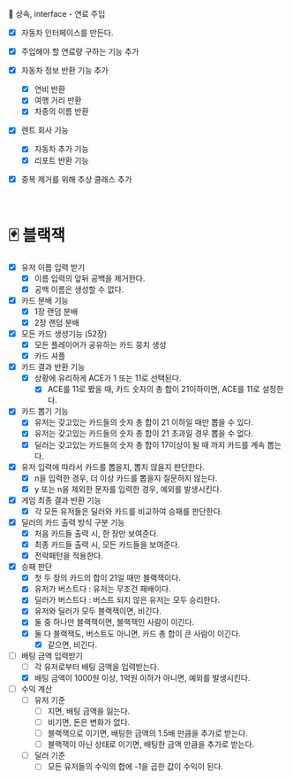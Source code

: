 🚗 상속, interface - 연료 주입

- [x] 자동차 인터페이스를 만든다.

- [x] 주입해야 할 연료량 구하는 기능 추가

- [x] 자동차 정보 반환 기능 추가
  - [x] 연비 반환
  - [x] 여행 거리 반환 
  - [x] 차종의 이름 반환
  
- [x] 렌트 회사 기능
  - [x] 자동차 추가 기능
  - [x] 리포트 반환 기능 

- [x] 중복 제거를 위해 추상 클래스 추가

<br>

# 🃏 블랙잭
- [x] 유저 이름 입력 받기
  - [x] 이름 입력의 앞뒤 공백을 제거한다.
  - [x] 공백 이름은 생성할 수 없다.
- [x] 카드 분배 기능
  - [x] 1장 랜덤 분배
  - [x] 2장 랜덤 분배
- [x] 모든 카드 생성기능 (52장)
  - [x] 모든 플레이어가 공유하는 카드 뭉치 생성
  - [x] 카드 셔플
- [x] 카드 결과 반환 기능
  - [x] 상황에 유리하게 ACE가 1 또는 11로 선택된다.
    - [x] ACE를 11로 봤을 때, 카드 숫자의 총 합이 21이하이면, ACE를 11로 설정한다.  
- [x] 카드 뽑기 기능
  - [x] 유저는 갖고있는 카드들의 숫자 총 합이 21 이하일 때만 뽑을 수 있다.
  - [x] 유저는 갖고있는 카드들의 숫자 총 합이 21 초과일 경우 뽑을 수 없다.
  - [x] 딜러는 갖고있는 카드들의 숫자 총 합이 17이상이 될 때 까지 카드를 계속 뽑는다.
- [x] 유저 입력에 따라서 카드를 뽑을지, 뽑지 않을지 판단한다.
  - [x] n을 입력한 경우, 더 이상 카드를 뽑을지 질문하지 않는다.
  - [x] y 또는 n을 제외한 문자를 입력한 경우, 예외를 발생시킨다.
- [x] 게임 최종 결과 반환 기능
  - [x] 각 모든 유저들은 딜러와 카드를 비교하여 승패를 판단한다.
- [x] 딜러의 카드 출력 방식 구분 기능
  - [x] 처음 카드들 출력 시, 한 장만 보여준다.
  - [x] 최종 카드들 출력 시, 모든 카드들을 보여준다.
  - [x] 전략패턴을 적용한다.
- [x] 승패 판단
  - [x] 첫 두 장의 카드의 합이 21일 때만 블랙잭이다.
  - [x] 유저가 버스트다 : 유저는 무조건 패배이다.
  - [x] 딜러가 버스트다 : 버스트 되지 않은 유저는 모두 승리한다.
  - [x] 유저와 딜러가 모두 블랙잭이면, 비긴다.
  - [x] 둘 중 하나만 블랙잭이면, 블랙잭인 사람이 이긴다.
  - [x] 둘 다 블랙잭도, 버스트도 아니면, 카드 총 합이 큰 사람이 이긴다.
    - [x] 같으면, 비긴다.
- [ ] 배팅 금액 입력받기
  - [ ] 각 유저로부터 배팅 금액을 입력받는다.
  - [x] 배팅 금액이 1000원 이상, 1억원 이하가 아니면, 예외를 발생시킨다.
- [ ] 수익 계산
  - [ ] 유저 기준
    - [ ] 지면, 배팅 금액을 잃는다.
    - [ ] 비기면, 돈은 변화가 없다.
    - [ ] 블랙잭으로 이기면, 배팅한 금액의 1.5배 만큼을 추가로 받는다.
    - [ ] 블랙잭이 아닌 상태로 이기면, 배팅한 금액 만큼을 추가로 받는다.
  - [ ] 딜러 기준
    - [ ] 모든 유저들의 수익의 합에 -1을 곱한 값이 수익이 된다.